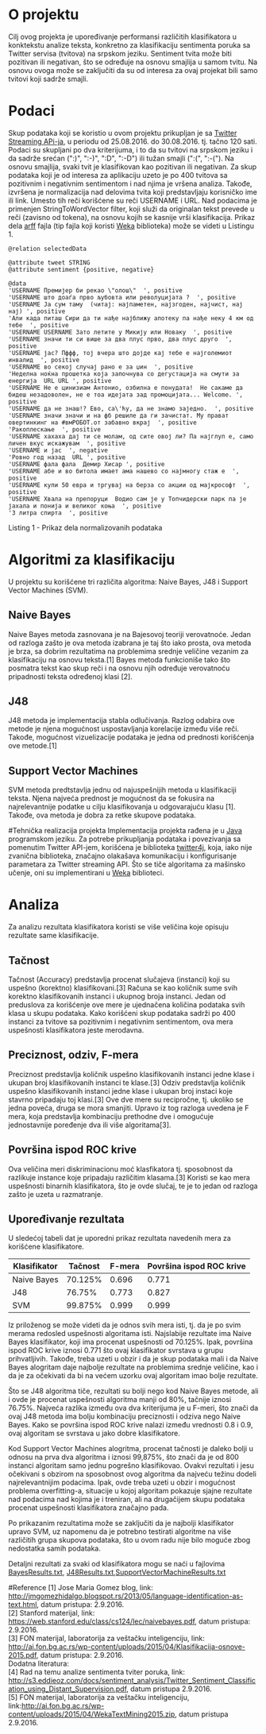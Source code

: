 # O projektu
Cilj ovog projekta je upoređivanje performansi različitih klasifikatora u konktekstu analize teksta,
konkretno za klasifikaciju sentimenta poruka sa Twitter servisa (tvitova) na srpskom jeziku. Sentiment tvita može biti pozitivan ili negativan, što se određuje na osnovu smajlija u samom tvitu. Na osnovu ovoga može se zaključiti da su od interesa za ovaj projekat bili samo tvitovi koji sadrže smajli.
# Podaci
Skup podataka koji se koristio u ovom projektu prikupljan je sa [Twitter Streaming APi-ja](https://dev.twitter.com/streaming/overview), u periodu od 25.08.2016. do 30.08.2016. tj. tačno 120 sati. Podaci su skupljani po dva kriterijuma, i to da su tvitovi 
na srpskom jeziku i da sadrže srećan (":)", ":-)", ":D", ":-D") ili tužan smajli (":(", ":-("). Na osnovu smajlija, svaki tvit je klasifikovan kao pozitivan ili negativan. Za skup podataka koji je od interesa za aplikaciju uzeto je po 400 tvitova sa pozitivnim i negativnim sentimentom i nad njima je vršena analiza. Takođe, izvršena je normalizacija nad delovima tvita koji predstavljaju korisničko ime ili link. Umesto tih reči korišćene su reči USERNAME i URL. Nad podacima je primenjen StringToWordVector filter, koji služi da originalan tekst prevede u reči (zavisno od tokena), na osnovu kojih se kasnije vrši klasifikacija. Prikaz dela [arff](http://www.cs.waikato.ac.nz/ml/weka/arff.html) fajla (tip fajla koji koristi [Weka](http://www.cs.waikato.ac.nz/ml/weka/) biblioteka) može se videti u Listingu 1.
```
@relation selectedData

@attribute tweet STRING
@attribute sentiment {positive, negative}

@data
'USERNAME Премијер би рекао \"олош\"  ', positive
'USERNAME што доаѓа прво љубовта или револуцијата ?  ', positive
'USERNAME Ја сум таму  (читај: најпаметен, најзгоден, најчист, нај нај) ', positive
'Али када питаш Сири да ти нађе најближу апотеку па нађе неку 4 км од тебе  ', positive
'USERNAME USERNAME Зато летите у Микију или Новаку  ', positive
'USERNAME значи ти си више за два плус прво, два плус друго  ', positive
'USERNAME јас? Пффф, тој вчера што дојде кај тебе е најголемиот инвалид  ', positive
'USERNAME во секој случај рано е за џин  ', positive
'Неделна ноќна прошетка која започнува со дегустација на смути за енергија  URL URL ', positive
'USERNAME Не е цинизиам Антонио, озбилна е понудата!  Не сакаме да бидеш незадоволен, не е тоа идејата зад промоцијата... Welcome. ', positive
'USERNAME да не знаш!? Ево, са\'ћу, да не знамо заједно.  ', positive
'USERNAME значи значи и на фб решиле да ги зачистат. Му прават овертинкинг на #вмРОБОТ.от забавно вкрај  ', positive
'Ракоплескање  ', positive
'USERNAME хахаха дај ти се молам, од сите овој ли? Па најглуп е, само личен вкус искажувам  ', positive
'USERNAME и јас  ', negative
'Ровно год назад  URL ', positive
'USERNAME фала фала  Демир Хисар ', positive
'USERNAME абе и во битола имает ама нашево со најмногу стаж е  ', positive
'USERNAME купи 50 евра и тргувај на берза со акции од мајкрософт  ', positive
'USERNAME Хвала на препоруци  Водио сам је у Топчидерски парк па је јахала и понија и великог коња  ', positive
'3 литра спирта  ', positive
```
Listing 1 - Prikaz dela normalizovanih podataka  

# Algoritmi za klasifikaciju
U projektu su korišćene tri različita algoritma: Naive Bayes, J48 i Support Vector Machines (SVM).
## Naive Bayes
Naive Bayes metoda zasnovana je na Bajesovoj teoriji verovatnoće. Jedan od razloga zašto je ova metoda izabrana je taj što iako prosta, ova metoda je brza, sa dobrim rezultatima na problemima srednje veličine vezanim za klasifikaciju na osnovu teksta.[1] Bayes metoda funkcioniše tako što posmatra tekst kao skup reči i na osnovu njih određuje verovatnoću pripadnosti teksta određenoj klasi [2].

## J48 
J48 metoda je implementacija stabla odlučivanja. Razlog odabira ove metode je njena mogućnost uspostavljanja korelacije između više reči.
Takođe, mogućnost vizuelizacije podataka je jedna od prednosti korišćenja ove metode.[1] 

## Support Vector Machines
SVM metoda predtstavlja jednu od najuspešnijih metoda u klasifikaciji teksta. Njena najveća prednost je mogućnost da se fokusira na 
najrelevantnije podatke u cilju klasifikovanja u odgovarajuću klasu [1]. Takođe, ova metoda je dobra za retke skupove podataka.

#Tehnička realizacija projekta 
Implementacija projekta rađena je u [Java](https://www.java.com/en/) programskom jeziku. Za potrebe prikupljanja podataka i povezivanja sa pomenutim Twitter API-jem, korišćena je biblioteka [twitter4j](http://twitter4j.org/en/index.html), koja, iako nije zvanična biblioteka, značajno olakašava komunikaciju i konfigurisanje parametara za Twitter streaming API. Što se tiče algoritama za mašinsko učenje, oni su implementirani u [Weka](http://www.cs.waikato.ac.nz/ml/weka/) biblioteci.

# Analiza
Za analizu rezultata klasifikatora koristi se više veličina koje opisuju rezultate same klasifikacije.

## Tačnost
Tačnost (Accuracy) predstavlja procenat slučajeva (instanci) koji su uspešno (korektno) klasifikovani.[3] Računa se kao količnik sume svih korektno klasifikovanih instanci i ukupnog broja instanci. Jedan od preduslova za korišćenje ove mere je ujednačena količina podataka svih klasa u skupu podataka. Kako korišćeni skup podataka sadrži po 400 instanci za tvitove sa pozitivnim i negativnim sentimentom, ova mera uspešnosti klasifikatora jeste merodavna.

## Preciznost, odziv, F-mera
Preciznost predstavlja količnik uspešno klasifikovanih instanci jedne klase i ukupan broj klasifikovanih instanci te klase.[3] Odziv predstavlja količnik uspešno klasifikovanih instanci jedne klase i ukupan broj instaci koje stavrno pripadaju toj klasi.[3] Ove dve mere su recipročne, tj. ukoliko se jedna poveća, druga se mora smanjiti. Upravo iz tog razloga uvedena je F mera, koja predstavlja kombinaciju prethodne dve i omogućuje jednostavnije poređenje dva ili više algoritama[3].

## Površina ispod ROC krive
Ova veličina meri diskriminacionu moć klasfikatora tj. sposobnost da razlikuje instance koje pripadaju različitim klasama.[3] Koristi se kao mera uspešnosti binarnih klasifikatora, što je ovde slučaj, te je to jedan od razloga zašto je uzeta u razmatranje.

## Upoređivanje rezultata
U sledećoj tabeli dat je uporedni prikaz rezultata navedenih mera za korišćene klasifikatore.

|Klasifikator|Tačnost|F-mera|Površina ispod ROC krive|
|------------|-------|------|------------------------|
|Naive Bayes|70.125%|0.696|0.771|
|J48|76.75%|0.773|0.827|
|SVM|99.875%|0.999|0.999|

Iz priloženog se može videti da je odnos svih mera isti, tj. da je po svim merama redosled uspešnosti algoritama isti. Najslabije rezultate ima Naive Bayes klasifikator, koji ima procenat uspešnosti od 70.125%. Ipak, površina ispod ROC krive iznosi 0.771 što ovaj klasifikator svrstava u grupu prihvatljivih. Takođe, treba uzeti u obzir i da je skup podataka mali i da Naive Bayes alogritam daje najbolje rezultate na problemima srednje veličine, kao i da je za očekivati da bi na većem uzorku ovaj algoritam imao bolje rezultate.

Što se J48 algoritma tiče, rezultati su bolji nego kod Naive Bayes metode, ali i ovde je procenat uspešnosti algoritma manji od 80%, tačnije iznosi 76.75%. Najveća razlika između ova dva kriterijuma je u F-meri, što znači da ovaj J48 metoda ima bolju kombinaciju preciznosti i odziva nego Naive Bayes. Kako se površina ispod ROC krive nalazi između vrednosti 0.8 i 0.9, ovaj algoritam se svrstava u jako dobre klasifikatore.

Kod Support Vector Machines alogritma, procenat tačnosti je daleko bolji u odnosu na prva dva algoritma i iznosi 99,875%, što znači da je od 800 instanci algoritam samo jednu pogrešno klasifikovao. Ovakvi rezultati i jesu očekivani s obzirom na sposobnost ovog algoritma da najveću težinu dodeli najrelevantnijim podacima. Ipak, ovde treba uzeti u obzir i mogućnost problema overfitting-a, situacije u kojoj algoritam pokazuje sjajne rezultate nad podacima nad kojima je i treniran, ali na drugačijem skupu podataka procenat uspešnosti klasifikatora značajno pada. 

Po prikazanim rezultatima može se zaključiti da je najbolji klasifikator upravo SVM, uz napomenu da je potrebno testirati algoritme na više različitih grupa skupova podataka, što u ovom radu nije bilo moguće zbog nedostatka samih podataka.

Detaljni rezultati za svaki od klasifikatora mogu se naći u fajlovima [BayesResults.txt](https://github.com/zlatkela/twitterAnaliza/blob/master/BayesResults.txt), [J48Results.txt](https://github.com/zlatkela/twitterAnaliza/blob/master/J48Results.txt),[SupportVectorMachineResults.txt](https://github.com/zlatkela/twitterAnaliza/blob/master/SupportVectorMachineResults.txt)

#Reference
[1] Jose Maria Gomez blog, link: http://jmgomezhidalgo.blogspot.rs/2013/05/language-identification-as-text.html, datum pristupa: 2.9.2016.
<br>
[2] Stanford materijal, link: https://web.stanford.edu/class/cs124/lec/naivebayes.pdf, datum pristupa: 2.9.2016.
<br>
[3] FON materijal, laboratorija za veštačku inteligenciju, link: http://ai.fon.bg.ac.rs/wp-content/uploads/2015/04/Klasifikacija-osnove-2015.pdf, datum pristupa: 2.9.2016.
<br>
Dodatna literatura:
<br>
[4] Rad na temu analize sentimenta tviter poruka, link: http://s3.eddieoz.com/docs/sentiment_analysis/Twitter_Sentiment_Classification_using_Distant_Supervision.pdf, datum pristupa 2.9.2016.
<br>
[5] FON materijal, laboratorija za veštačku inteligenciju, link:http://ai.fon.bg.ac.rs/wp-content/uploads/2015/04/WekaTextMining2015.zip, datum pristupa 2.9.2016.


